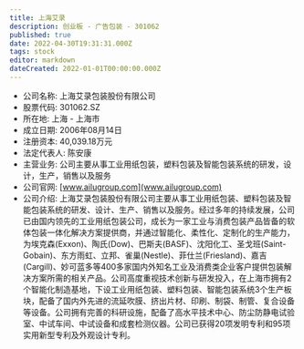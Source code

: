 ```yaml
---
title: 上海艾录
description: 创业板 - 广告包装 - 301062
published: true
date: 2022-04-30T19:31:31.000Z
tags: stock
editor: markdown
dateCreated: 2022-01-01T00:00:00.000Z
---
```


- 公司名称: 上海艾录包装股份有限公司
- 股票代码: 301062.SZ
- 所在地: 上海 - 上海市
- 成立日期: 2006年08月14日
- 注册资本: 40,039.18万元
- 法定代表人: 陈安康
- 主营业务: 公司主要从事工业用纸包装，塑料包装及智能包装系统的研发，设计，生产，销售以及服务
- 公司官网: [www.ailugroup.com](www.ailugroup.com)
- 公司介绍: 上海艾录包装股份有限公司主要从事工业用纸包装、塑料包装及智能包装系统的研发、设计、生产、销售以及服务。经过多年的持续发展，公司已由国内领先的工业用纸包装公司，成长为一家工业与消费包装产品皆备的软体包装一体化解决方案提供商，并通过智能化、柔性化、定制化的生产能力，为埃克森(Exxon)、陶氏(Dow)、巴斯夫(BASF)、沈阳化工、圣戈班(Saint-Gobain)、东方雨虹、立邦、雀巢(Nestle)、菲仕兰(Friesland)、嘉吉(Cargill)、妙可蓝多等400多家国内外知名工业及消费类企业客户提供包装解决方案所需的相关产品。公司高度重视技术创新与研发投入，在上海市拥有2个智能化制造基地，下设工业用纸包装、塑料包装、智能包装系统3个生产板块，配备了国内外先进的流延吹膜、挤出片材、印刷、制袋、制管、复合设备等设备。公司拥有完善的科研设施，配备了高水平技术中心、防尘防静电试验室、中试车间、中试设备和成套检测仪器。公司已获得20项发明专利和95项实用新型专利及外观设计专利。


